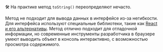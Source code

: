 🛠 На практике метод `toString()` переопределяют нечасто.

Метод не подходит для вывода данных в интерфейсе из-за негибкости. Для интерфейса используют специальные библиотеки, такие как [React и его альтернативы](/tools/react-and-alternatives/). Метод отлично подходит для отладочной информации, но современные инструменты разработчика в браузере умеют выводить объект в консоль интерактивно, с возможностью просмотра содержимого.
